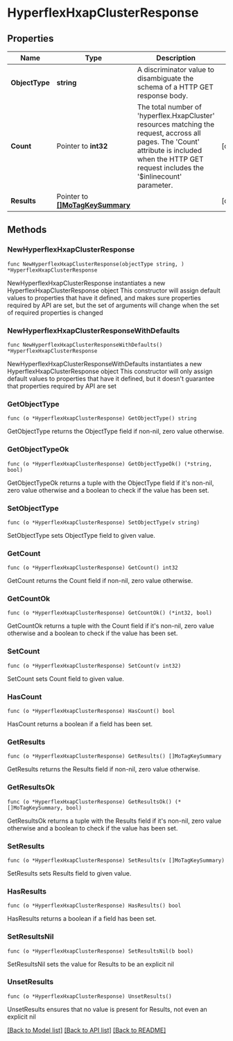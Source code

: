 # HyperflexHxapClusterResponse

## Properties

Name | Type | Description | Notes
------------ | ------------- | ------------- | -------------
**ObjectType** | **string** | A discriminator value to disambiguate the schema of a HTTP GET response body. | 
**Count** | Pointer to **int32** | The total number of &#39;hyperflex.HxapCluster&#39; resources matching the request, accross all pages. The &#39;Count&#39; attribute is included when the HTTP GET request includes the &#39;$inlinecount&#39; parameter. | [optional] 
**Results** | Pointer to [**[]MoTagKeySummary**](MoTagKeySummary.md) |  | [optional] 

## Methods

### NewHyperflexHxapClusterResponse

`func NewHyperflexHxapClusterResponse(objectType string, ) *HyperflexHxapClusterResponse`

NewHyperflexHxapClusterResponse instantiates a new HyperflexHxapClusterResponse object
This constructor will assign default values to properties that have it defined,
and makes sure properties required by API are set, but the set of arguments
will change when the set of required properties is changed

### NewHyperflexHxapClusterResponseWithDefaults

`func NewHyperflexHxapClusterResponseWithDefaults() *HyperflexHxapClusterResponse`

NewHyperflexHxapClusterResponseWithDefaults instantiates a new HyperflexHxapClusterResponse object
This constructor will only assign default values to properties that have it defined,
but it doesn't guarantee that properties required by API are set

### GetObjectType

`func (o *HyperflexHxapClusterResponse) GetObjectType() string`

GetObjectType returns the ObjectType field if non-nil, zero value otherwise.

### GetObjectTypeOk

`func (o *HyperflexHxapClusterResponse) GetObjectTypeOk() (*string, bool)`

GetObjectTypeOk returns a tuple with the ObjectType field if it's non-nil, zero value otherwise
and a boolean to check if the value has been set.

### SetObjectType

`func (o *HyperflexHxapClusterResponse) SetObjectType(v string)`

SetObjectType sets ObjectType field to given value.


### GetCount

`func (o *HyperflexHxapClusterResponse) GetCount() int32`

GetCount returns the Count field if non-nil, zero value otherwise.

### GetCountOk

`func (o *HyperflexHxapClusterResponse) GetCountOk() (*int32, bool)`

GetCountOk returns a tuple with the Count field if it's non-nil, zero value otherwise
and a boolean to check if the value has been set.

### SetCount

`func (o *HyperflexHxapClusterResponse) SetCount(v int32)`

SetCount sets Count field to given value.

### HasCount

`func (o *HyperflexHxapClusterResponse) HasCount() bool`

HasCount returns a boolean if a field has been set.

### GetResults

`func (o *HyperflexHxapClusterResponse) GetResults() []MoTagKeySummary`

GetResults returns the Results field if non-nil, zero value otherwise.

### GetResultsOk

`func (o *HyperflexHxapClusterResponse) GetResultsOk() (*[]MoTagKeySummary, bool)`

GetResultsOk returns a tuple with the Results field if it's non-nil, zero value otherwise
and a boolean to check if the value has been set.

### SetResults

`func (o *HyperflexHxapClusterResponse) SetResults(v []MoTagKeySummary)`

SetResults sets Results field to given value.

### HasResults

`func (o *HyperflexHxapClusterResponse) HasResults() bool`

HasResults returns a boolean if a field has been set.

### SetResultsNil

`func (o *HyperflexHxapClusterResponse) SetResultsNil(b bool)`

 SetResultsNil sets the value for Results to be an explicit nil

### UnsetResults
`func (o *HyperflexHxapClusterResponse) UnsetResults()`

UnsetResults ensures that no value is present for Results, not even an explicit nil

[[Back to Model list]](../README.md#documentation-for-models) [[Back to API list]](../README.md#documentation-for-api-endpoints) [[Back to README]](../README.md)


